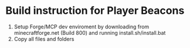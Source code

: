 # Build instruction for Player Beacons

1) Setup Forge/MCP dev enviroment by downloading from minecraftforge.net (Build 800) and running install.sh/install.bat
2) Copy all files and folders